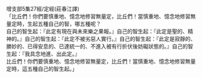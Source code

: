 增支部5集27經/定經(莊春江譯)  
「比丘們！你們要慎重地、憶念地修習無量定，比丘們！當慎重地、憶念地修習無量定時，生起五種自己的智，哪五種呢？  
自己的智生起：『此定有現在與未來樂之果報。』自己的智生起：『此定是聖的、精神的。』自己的智生起：『此定不被劣惡人實行。』自己的智生起：『此定是寂靜的、勝妙的、已得安息的、已達統一的、不進入被有行折伏後妨礙狀態的。』自己的智生起：『我具念地進、出此定。』  
比丘們！你們要慎重地、憶念地修習無量定，比丘們！當慎重地、憶念地修習無量定時，這五種自己的智生起。」  
  
  
